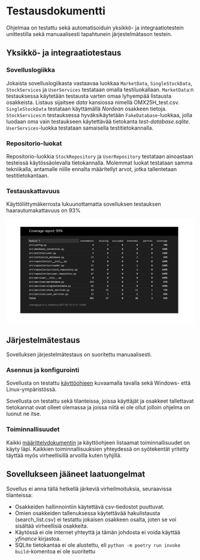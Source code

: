 # Testausdokumentti

Ohjelmaa on testattu sekä automatisoiduin yksikkö- ja integraatiotestein unittestilla sekä manuaalisesti tapahtunein järjestelmätason testein.

## Yksikkö- ja integraatiotestaus

### Sovelluslogiikka

Jokaista sovelluslogiikasta vastaavaa luokkaa `MarketData`, `SingleStockData`, `StockServices` ja `UserServices` testataan omalla testiluokallaan. `MarketData`:n testauksessa käytetään testausta varten omaa lyhyempää listausta osakkeista. Listaus sijaitsee _data_ kansiossa nimellä OMX25H_test.csv. `SingleStockData` testataan käyttämällä _Nordean_ osakkeen tietoja. `StockServices`:n testauksessa hyväksikäytetään `FakeDatabase`-luokkaa, jolla luodaan oma vain testaukseen käytettävää tietokanta _test-database.sqlite_.  `UserServices`-luokka testataan samaisella testitietokannalla.

### Repositorio-luokat

Repositorio-luokkia `StockRepository` ja `UserRepository` testataan ainoastaan testeissä käytössäolevalla tietokannalla. Molemmat luokat testataan samma tekniikalla, antamalle niille ennalta määritellyt arvot, jotka tallentetaan testitietokantaan.

### Testauskattavuus

Käyttöliittymäkerrosta lukuunottamatta sovelluksen testauksen haarautumakattavuus on 93%

![](./kuvat/testikattavuus.jpg)

## Järjestelmätestaus

Sovelluksen järjestelmätestaus on suoritettu manuaalisesti.

### Asennus ja konfigurointi

Sovellusta on testattu [käyttöohjeen](./kayttoohje.md) kuvaamalla tavalla sekä Windows- että Linux-ympäristössä.

Sovellusta on testattu sekä tilanteissa, joissa käyttäjät ja osakkeet tallettavat tietokannat ovat olleet olemassa ja joissa niitä ei ole ollut jolloin ohjelma on luonut ne itse.

### Toiminnallisuudet

Kaikki [määrittelydokumentin](./vaatimusmaarittely) ja käyttöohjeen listaamat toiminnallisuudet on käyty läpi. Kaikkien toiminnallisuuksien yhteydessä on syötekentät yritetty täyttää myös virheellisillä arvoilla kuten tyhjillä.

## Sovellukseen jääneet laatuongelmat

Sovellus ei anna tällä hetkellä järkeviä virheilmoituksia, seuraavissa tilanteissa:

- Osakkeiden hallinnointiin käytettävä csv-tiedostot puuttuvat.
- Omien osakkeiden tallenuksessa käytettävää hakulistausta (search_list.csv) ei testattu jokaisen osakkeen osalta, joten se voi sisältää virheellisiä osakkeita.
- Käytössä ei ole internet yhteyttä ja tämän johdosta ei voida käyttää _yfinance_ kirjastoa.
- SQLite tietokantaa ei ole alustettu, eli `python -m poetry run invoke build`-komentoa ei ole suoritettu
